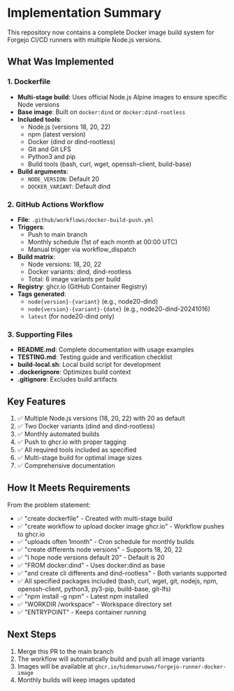# Implementation Summary

This repository now contains a complete Docker image build system for Forgejo CI/CD runners with multiple Node.js versions.

## What Was Implemented

### 1. Dockerfile
- **Multi-stage build**: Uses official Node.js Alpine images to ensure specific Node versions
- **Base image**: Built on `docker:dind` or `docker:dind-rootless`
- **Included tools**:
  - Node.js (versions 18, 20, 22)
  - npm (latest version)
  - Docker (dind or dind-rootless)
  - Git and Git LFS
  - Python3 and pip
  - Build tools (bash, curl, wget, openssh-client, build-base)
- **Build arguments**:
  - `NODE_VERSION`: Default 20
  - `DOCKER_VARIANT`: Default dind

### 2. GitHub Actions Workflow
- **File**: `.github/workflows/docker-build-push.yml`
- **Triggers**:
  - Push to main branch
  - Monthly schedule (1st of each month at 00:00 UTC)
  - Manual trigger via workflow_dispatch
- **Build matrix**:
  - Node versions: 18, 20, 22
  - Docker variants: dind, dind-rootless
  - Total: 6 image variants per build
- **Registry**: ghcr.io (GitHub Container Registry)
- **Tags generated**:
  - `node{version}-{variant}` (e.g., node20-dind)
  - `node{version}-{variant}-{date}` (e.g., node20-dind-20241016)
  - `latest` (for node20-dind only)

### 3. Supporting Files
- **README.md**: Complete documentation with usage examples
- **TESTING.md**: Testing guide and verification checklist
- **build-local.sh**: Local build script for development
- **.dockerignore**: Optimizes build context
- **.gitignore**: Excludes build artifacts

## Key Features

1. ✅ Multiple Node.js versions (18, 20, 22) with 20 as default
2. ✅ Two Docker variants (dind and dind-rootless)
3. ✅ Monthly automated builds
4. ✅ Push to ghcr.io with proper tagging
5. ✅ All required tools included as specified
6. ✅ Multi-stage build for optimal image sizes
7. ✅ Comprehensive documentation

## How It Meets Requirements

From the problem statement:
- ✅ "create dockerfile" - Created with multi-stage build
- ✅ "create workflow to upload docker image ghcr.io" - Workflow pushes to ghcr.io
- ✅ "uploads often 1month" - Cron schedule for monthly builds
- ✅ "create differents node versions" - Supports 18, 20, 22
- ✅ "I hope node versions default 20" - Default is 20
- ✅ "FROM docker:dind" - Uses docker:dind as base
- ✅ "and create cli differents and dind-rootless" - Both variants supported
- ✅ All specified packages included (bash, curl, wget, git, nodejs, npm, openssh-client, python3, py3-pip, build-base, git-lfs)
- ✅ "npm install -g npm" - Latest npm installed
- ✅ "WORKDIR /workspace" - Workspace directory set
- ✅ "ENTRYPOINT" - Keeps container running

## Next Steps

1. Merge this PR to the main branch
2. The workflow will automatically build and push all image variants
3. Images will be available at `ghcr.io/hidemaruowo/forgejo-runner-docker-image`
4. Monthly builds will keep images updated
